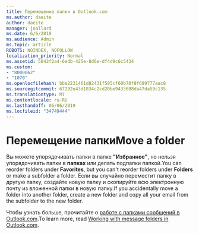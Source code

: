 ```yaml
---
title: Перемещение папки в Outlook.com
ms.author: daeite
author: daeite
manager: joallard
ms.date: 6/6/2019
ms.audience: Admin
ms.topic: article
ROBOTS: NOINDEX, NOFOLLOW
localization_priority: Normal
ms.assetid: 5042f2a4-6edb-425e-8d6e-df4d9c6c5434
ms.custom:
- "8000062"
- "1070"
ms.openlocfilehash: bba2231461d82431f585cf60b70f8f699777aac8
ms.sourcegitcommit: 67292e43d1834c2cd20be9433698da47da59c135
ms.translationtype: MT
ms.contentlocale: ru-RU
ms.lasthandoff: 06/06/2019
ms.locfileid: "34749444"
---
```

# <a name="move-a-folder"></a><span data-ttu-id="f79dd-102">Перемещение папки</span><span class="sxs-lookup"><span data-stu-id="f79dd-102">Move a folder</span></span>

<span data-ttu-id="f79dd-103">Вы можете упорядочивать папки в папке **"Избранное"**, но нельзя упорядочивать папки в **папках** или делать подпапки папкой.</span><span class="sxs-lookup"><span data-stu-id="f79dd-103">You can reorder folders under **Favorites**, but you can't reorder folders under **Folders** or make a subfolder a folder.</span></span> <span data-ttu-id="f79dd-104">Если вы случайно переместит папку в другую папку, создайте новую папку и скопируйте всю электронную почту из вложенной папки в новую папку.</span><span class="sxs-lookup"><span data-stu-id="f79dd-104">If you accidentally move a folder into another folder, create a new folder and copy all your email from the subfolder to the new folder.</span></span>
  
<span data-ttu-id="f79dd-105">Чтобы узнать больше, прочитайте о [работе с папками сообщений в Outlook.com](https://support.office.com/article/6bb0723a-f39f-4a8d-bb3f-fab5dcc2510a).</span><span class="sxs-lookup"><span data-stu-id="f79dd-105">To learn more, read [Working with message folders in Outlook.com](https://support.office.com/article/6bb0723a-f39f-4a8d-bb3f-fab5dcc2510a).</span></span>